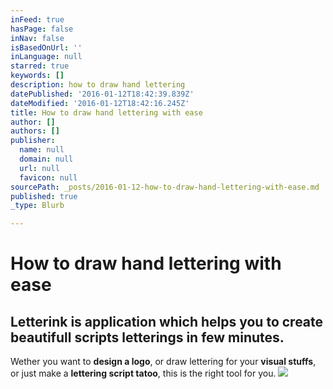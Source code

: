 ```yaml
---
inFeed: true
hasPage: false
inNav: false
isBasedOnUrl: ''
inLanguage: null
starred: true
keywords: []
description: how to draw hand lettering
datePublished: '2016-01-12T18:42:39.839Z'
dateModified: '2016-01-12T18:42:16.245Z'
title: How to draw hand lettering with ease
author: []
authors: []
publisher:
  name: null
  domain: null
  url: null
  favicon: null
sourcePath: _posts/2016-01-12-how-to-draw-hand-lettering-with-ease.md
published: true
_type: Blurb

---
```

# How to draw hand lettering with ease

## Letterink is application which helps you to create beautifull scripts letterings in few minutes.

Wether you want to **design a logo**, or draw lettering for your **visual stuffs**, or just make a **lettering script tatoo**, this is the right tool for you.
![](https://the-grid-user-content.s3-us-west-2.amazonaws.com/f85612b0-27d6-4aab-b788-f0172f64fe80.jpg)